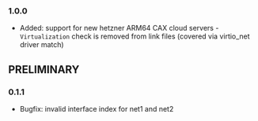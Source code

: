 
### 1.0.0 ###

* Added: support for new hetzner ARM64 CAX cloud servers - `Virtualization` check is removed from link files (covered via virtio_net driver match)

## PRELIMINARY ##

### 0.1.1 ###

* Bugfix: invalid interface index for net1 and net2